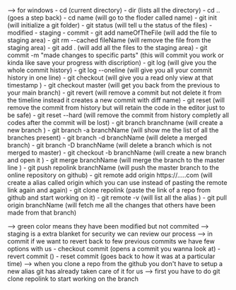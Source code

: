 --> for windows
    - cd (current directory)
    - dir (lists all the directory)
    - cd .. (goes a step back)
    - cd name (will go to the floder called name)
    - git init (will initialize a git folder)
    - git status (will tell u the status of the files)
        - modified
        - staging
        - commit
    - git add nameOfTheFile (will add the file to staging area)
    - git rm --cached fileName (will remove the file from the staging area)
    - git add . (will add all the files to the staging area)
    - git commit -m "made changes to specific parts" (this will commit you work or kinda like save your progress with discription)
    - git log (will give you the whole commit history)
    - git log --oneline (will give you all your commit history in one line)
    - git checkout <id> (will give you a read only view at that timestamp )
    - git checkout master (will get you back from the previous to your main branch)
    - git revert <id> (will remove a commit but not delete it from the timeline instead it creates a new commit with diff name)
    - git reset <id> (will remove the commit from history but will retain the code in the editor just to be safe)
    - git reset <id> --hard (will remove the commit from history completly all codes after the commit will be lost)
    - git branch branchname (will create a new branch )
    - git branch -a branchName (will show me the list of all the branches present)
    - git branch -d branchName (will delete a merged branch)
    - git branch -D branchName (will delete a branch which is not merged to master)
    - git checkout -b branchName (will create a new branch and open it )
    - git merge branchName (will merge the branch to the master line )
    - git push repolink branchName (will push the master branch to the online repository on github)
    - git remote add origin https://.....com  (will create a alias called origin which you can use instead of pasting the remote link again and again)
    - git clone repolink (paste the link of a repo from github and start working on it)
    - git remote -v (will list all the alias )
    - git pull origin branchName (will fetch me all the changes that others have been made from that branch)



--> green color means they have been modified but not commited
--> staging is a extra blanket for security we can review our process
--> in commit if we want to revert back to few previous commits 
    we have few options with us 
    - checkout commit  (opens a commit you wanna look at)
    - revert commit  ()
    - reset commit (goes back to how it was at a particular time)
--> when you clone a repo from the github you don't have to setup a new alias git has already taken care of it for us
--> first you have to do git clone repolink to start working on the branch


